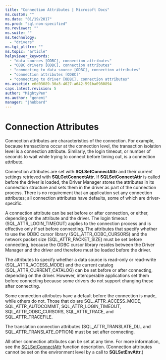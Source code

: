 ```yaml
---
title: "Connection Attributes | Microsoft Docs"
ms.custom: ""
ms.date: "01/19/2017"
ms.prod: "sql-non-specified"
ms.reviewer: ""
ms.suite: ""
ms.technology: 
  - "drivers"
ms.tgt_pltfrm: ""
ms.topic: "article"
helpviewer_keywords: 
  - "data sources [ODBC], connection attributes"
  - "ODBC drivers [ODBC], connection attributes"
  - "connecting to data source [ODBC], connection attributes"
  - "connection attributes [ODBC]"
  - "connecting to driver [ODBC], connection attributes"
ms.assetid: e6d03089-30a3-4627-a642-591ba0980894
caps.latest.revision: 5
author: "MightyPen"
ms.author: "genemi"
manager: "jhubbard"
---
```

# Connection Attributes
Connection attributes are characteristics of the connection. For example, because transactions occur at the connection level, the transaction isolation level is a connection attribute. Similarly, the login timeout, or number of seconds to wait while trying to connect before timing out, is a connection attribute.  
  
 Connection attributes are set with **SQLSetConnectAttr** and their current settings retrieved with **SQLGetConnectAttr**. If **SQLSetConnectAttr** is called before the driver is loaded, the Driver Manager stores the attributes in its connection structure and sets them in the driver as part of the connection process. There is no requirement that an application set any connection attributes; all connection attributes have defaults, some of which are driver-specific.  
  
 A connection attribute can be set before or after connection, or either, depending on the attribute and the driver. The login timeout (SQL_ATTR_LOGIN_TIMEOUT) applies to the connection process and is effective only if set before connecting. The attributes that specify whether to use the ODBC cursor library (SQL_ATTR_ODBC_CURSORS) and the network packet size (SQL_ATTR_PACKET_SIZE) must be set before connecting, because the ODBC cursor library resides between the Driver Manager and the driver and therefore must be loaded before the driver.  
  
 The attributes to specify whether a data source is read-only or read-write (SQL_ATTR_ACCESS_MODE) and the current catalog (SQL_ATTR_CURRENT_CATALOG) can be set before or after connecting, depending on the driver. However, interoperable applications set them before connecting because some drivers do not support changing these after connecting.  
  
 Some connection attributes have a default before the connection is made, while others do not. Those that do are SQL_ATTR_ACCESS_MODE, SQL_ATTR_AUTOCOMMIT, SQL_ATTR_LOGIN_TIMEOUT, SQL_ATTR_ODBC_CURSORS, SQL_ATTR_TRACE, and SQL_ATTR_TRACEFILE.  
  
 The translation connection attributes (SQL_ATTR_TRANSLATE_DLL and SQL_ATTR_TRANSLATE_OPTION) must be set after connecting.  
  
 All other connection attributes can be set at any time. For more information, see the [SQLSetConnectAttr](../../../odbc/reference/syntax/sqlsetconnectattr-function.md) function description. (Connection attributes cannot be set on the environment level by a call to **SQLSetEnvAttr**.)